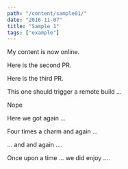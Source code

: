 ```yaml
---
path: "/content/sample01/"
date: "2016-11-07"
title: "Sample 1"
tags: ["example"]
---
```


My content is now online.

Here is the second PR.

Here is the third PR.

This one should trigger a remote build ...

Nope

Here we got again ...

Four times a charm and again ...

... and and again ....

Once upon a time ... we did enjoy  ....

